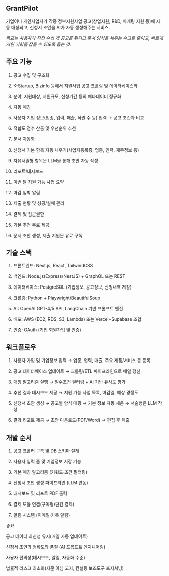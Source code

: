 ## GrantPilot

기업이나 개인사업자가 각종 정부지원사업 공고(창업지원, R&D, 마케팅 지원 등)에 자동 매칭되고, 신청서 초안을 AI가 자동 생성해주는 서비스.

*목표는 사용자가 직접 수십 개 공고를 뒤지고 문서 양식을 채우는 수고를 줄이고, 빠르게 지원 기회를 잡을 수 있도록 돕는 것.*

## 주요 기능

1. 공고 수집 및 구조화

2. K-Startup, Bizinfo 등에서 지원사업 공고 크롤링 및 데이터베이스화

3. 분야, 지원대상, 지원규모, 신청기간 등의 메타데이터 정규화

4. 자동 매칭

5. 사용자 기업 정보(업종, 업력, 매출, 직원 수 등) 입력 → 공고 조건과 비교

6. 적합도 점수 산출 및 우선순위 추천

7. 문서 자동화

8. 신청서 기본 항목 자동 채우기(사업자등록증, 업종, 인력, 재무정보 등)

9. 자유서술형 항목은 LLM을 통해 초안 자동 작성

10. 리포트/대시보드

11. 이번 달 지원 가능 사업 요약

12. 마감 임박 알림

13. 제출 현황 및 성공/실패 관리

14. 결제 및 접근권한

15. 기본 추천 무료 제공

16. 문서 초안 생성, 제출 지원은 유료 구독

## 기술 스택

1. 프론트엔드: Next.js, React, TailwindCSS

2. 백엔드: Node.js(Express/NestJS) + GraphQL 또는 REST

3. 데이터베이스: PostgreSQL (기업정보, 공고정보, 신청내역 저장)

4. 크롤링: Python + Playwright/BeautifulSoup

5. AI: OpenAI GPT-4/5 API, LangChain 기반 프롬프트 엔진

6. 배포: AWS (EC2, RDS, S3, Lambda) 또는 Vercel+Supabase 조합

7. 인증: OAuth (기업 회원가입 및 인증)

## 워크플로우

1. 사용자 가입 및 기업정보 입력
→ 업종, 업력, 매출, 주요 제품/서비스 등 등록

2. 공고 데이터베이스 업데이트
→ 크롤링/ETL 파이프라인으로 매일 갱신

3. 매칭 알고리즘 실행
→ 필수조건 필터링 + AI 기반 유사도 평가

4. 추천 결과 대시보드 제공
→ 지원 가능 사업 목록, 마감일, 예상 경쟁도

5. 신청서 초안 생성
→ 공고별 양식 매핑 → 기본 정보 자동 채움 → 서술형은 LLM 작성

6. 결과 리포트 제공
→ 초안 다운로드(PDF/Word) → 편집 후 제출

## 개발 순서

1. 공고 크롤러 구축 및 DB 스키마 설계

2. 사용자 입력 폼 및 기업정보 저장 기능

3. 기본 매칭 알고리즘 (키워드·조건 필터링)

4. 신청서 초안 생성 파이프라인 (LLM 연동)

5. 대시보드 및 리포트 PDF 출력

6. 결제 모듈 연결(구독형/단건 결제)

7. 알림 시스템 (이메일·카톡 알림)


*중요*

공고 데이터 최신성 유지(매일 자동 업데이트)

신청서 초안의 정확도와 품질 (AI 프롬프트 엔지니어링)

사용자 편의성(대시보드, 알림, 자동화 수준)

법률적 리스크 최소화(자문 아님 고지, 컨설팅 보조도구 포지셔닝)
